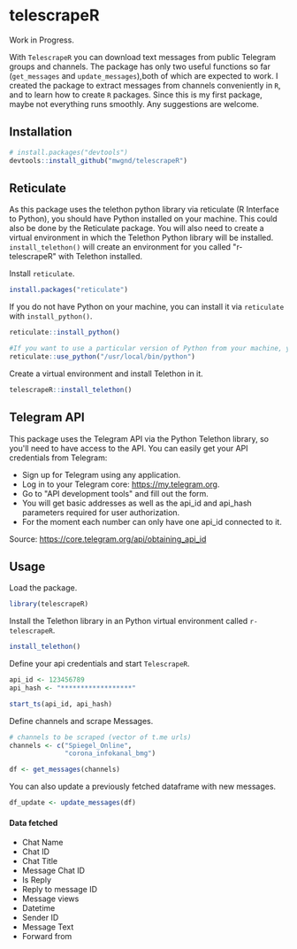 # telescrapeR
Work in Progress.

With `TelescrapeR` you can download text messages from public Telegram groups and channels. The package has only two useful functions so far (`get_messages` and `update_messages`),both of which are expected to work. I created the package to extract messages from channels conveniently in `R`, and to learn how to create `R` packages. Since this is my first package, maybe not everything runs smoothly. Any suggestions are welcome.


## Installation

``` r
# install.packages("devtools")
devtools::install_github("mwgnd/telescrapeR")
```
## Reticulate
As this package uses the telethon python library via reticulate (R Interface to Python), you should have Python installed on your machine. This could also be done by the Reticulate package. You will also need to create a virtual environment in which the Telethon Python library will be installed. `install_telethon()` will create an environment for you called "r-telescrapeR" with Telethon installed.

Install `reticulate`.
```r
install.packages("reticulate")
```
If you do not have Python on your machine, you can install it via `reticulate` with `install_python()`.

```r
reticulate::install_python()

#If you want to use a particular version of Python from your machine, you can specify this with `use_python()`.
reticulate::use_python("/usr/local/bin/python")
```
Create a virtual environment and install Telethon in it.
```r
telescrapeR::install_telethon()

```


## Telegram API
This package uses the Telegram API via the Python Telethon library, so you'll need to have access to the API. You can easily get your API credentials from Telegram: 
* Sign up for Telegram using any application.
* Log in to your Telegram core: https://my.telegram.org.
* Go to "API development tools" and fill out the form.
* You will get basic addresses as well as the api_id and api_hash parameters required for user authorization.
* For the moment each number can only have one api_id connected to it.

Source: https://core.telegram.org/api/obtaining_api_id

## Usage
Load the package.
``` r
library(telescrapeR)
```
Install the Telethon library in an Python virtual environment called `r-telescrapeR`.
``` r
install_telethon()
```
Define your api credentials and start `TelescrapeR`.
``` r
api_id <- 123456789
api_hash <- "******************"

start_ts(api_id, api_hash)
```
Define channels and scrape Messages.
``` r
# channels to be scraped (vector of t.me urls)
channels <- c("Spiegel_Online",
              "corona_infokanal_bmg")

df <- get_messages(channels)
```
You can also update a previously fetched dataframe with new messages.
``` r
df_update <- update_messages(df)

```

#### Data fetched
 * Chat Name
 * Chat ID
 * Chat Title
 * Message Chat ID
 * Is Reply
 * Reply to message ID
 * Message views
 * Datetime
 * Sender ID
 * Message Text
 * Forward from
